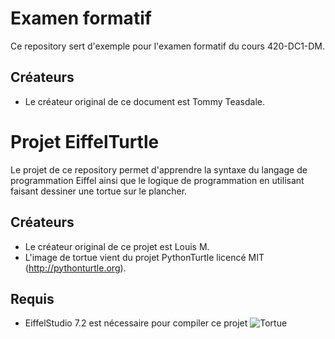 Examen formatif
===============

Ce repository sert d'exemple pour l'examen formatif du cours 420-DC1-DM.

Créateurs
---------

* Le créateur original de ce document est Tommy Teasdale.

Projet EiffelTurtle
===============

Le projet de ce repository permet d'apprendre la syntaxe du langage de programmation Eiffel ainsi que le logique de programmation en utilisant faisant dessiner une tortue sur le plancher.

Créateurs
---------

* Le créateur original de ce projet est Louis M.
* L'image de tortue vient du projet PythonTurtle licencé MIT (http://pythonturtle.org).

Requis
------

* EiffelStudio 7.2 est nécessaire pour compiler ce projet
![Tortue](image/turtle32.png)

